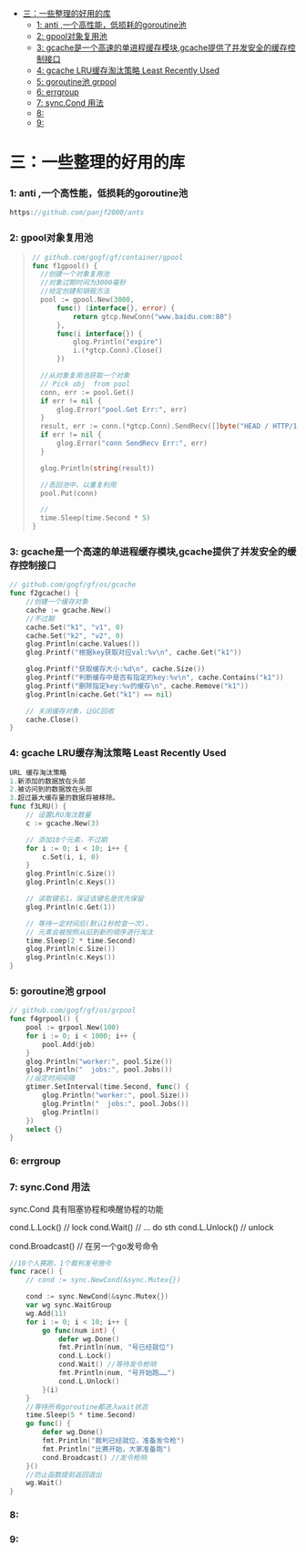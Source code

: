 - [三：一些整理的好用的库](#三一些整理的好用的库)
    - [1: anti ,一个高性能，低损耗的goroutine池](#1-anti-一个高性能低损耗的goroutine池)
    - [2: gpool对象复用池](#2-gpool对象复用池)
    - [3: gcache是一个高速的单进程缓存模块,gcache提供了并发安全的缓存控制接口](#3-gcache是一个高速的单进程缓存模块gcache提供了并发安全的缓存控制接口)
    - [4: gcache LRU缓存淘汰策略  Least Recently Used](#4-gcache-lru缓存淘汰策略--least-recently-used)
    - [5: goroutine池 grpool](#5-goroutine池-grpool)
    - [6: errgroup](#6-errgroup)
    - [7: sync.Cond 用法](#7-synccond-用法)
    - [8:](#8)
    - [9:](#9)

# 三：一些整理的好用的库

### 1: anti ,一个高性能，低损耗的goroutine池

```go
https://github.com/panjf2000/ants
```

### 2: gpool对象复用池

> ```go
> // github.com/gogf/gf/container/gpool
> func f1gpool() {
> 	//创建一个对象复用池
> 	//对象过期时间为3000毫秒
> 	//给定创建和销毁方法
> 	pool := gpool.New(3000,
> 		func() (interface{}, error) {
> 			return gtcp.NewConn("www.baidu.com:80")
> 		},
> 		func(i interface{}) {
> 			glog.Println("expire")
> 			i.(*gtcp.Conn).Close()
> 		})
> 
> 	//从对象复用池获取一个对象
> 	// Pick obj  from pool
> 	conn, err := pool.Get()
> 	if err != nil {
> 		glog.Error("pool.Get Err:", err)
> 	}
> 	result, err := conn.(*gtcp.Conn).SendRecv([]byte("HEAD / HTTP/1.1\n\n"), -1)
> 	if err != nil {
> 		glog.Error("conn SendRecv Err:", err)
> 	}
> 
> 	glog.Println(string(result))
> 
> 	//丢回池中，以重复利用
> 	pool.Put(conn)
> 
> 	//
> 	time.Sleep(time.Second * 5)
> }
> ```

### 3: gcache是一个高速的单进程缓存模块,gcache提供了并发安全的缓存控制接口

```go
// github.com/gogf/gf/os/gcache
func f2gcache() {
	//创建一个缓存对象
	cache := gcache.New()
	//不过期
	cache.Set("k1", "v1", 0)
	cache.Set("k2", "v2", 0)
	glog.Println(cache.Values())
	glog.Printf("根据key获取对应val:%v\n", cache.Get("k1"))

	glog.Printf("获取缓存大小:%d\n", cache.Size())
	glog.Printf("判断缓存中是否有指定的key:%v\n", cache.Contains("k1"))
	glog.Printf("删除指定key:%v的缓存\n", cache.Remove("k1"))
	glog.Println(cache.Get("k1") == nil)

	// 关闭缓存对象，让GC回收
	cache.Close()
}
```

### 4: gcache LRU缓存淘汰策略  Least Recently Used

```go
URL 缓存淘汰策略
1.新添加的数据放在头部 
2.被访问到的数据放在头部
3.超过最大缓存量的数据将被移除。
func f3LRU() {
	// 设置LRU淘汰数量
	c := gcache.New(3)

	// 添加10个元素，不过期
	for i := 0; i < 10; i++ {
		c.Set(i, i, 0)
	}
	glog.Println(c.Size())
	glog.Println(c.Keys())

	// 读取键名1，保证该键名是优先保留
	glog.Println(c.Get(1))

	// 等待一定时间后(默认1秒检查一次)，
	// 元素会被按照从旧到新的顺序进行淘汰
	time.Sleep(2 * time.Second)
	glog.Println(c.Size())
	glog.Println(c.Keys())
}
```

### 5: goroutine池 grpool

```go
// github.com/gogf/gf/os/grpool
func f4grpool() {
	pool := grpool.New(100)
	for i := 0; i < 1000; i++ {
		pool.Add(job)
	}
	glog.Println("worker:", pool.Size())
	glog.Println("  jobs:", pool.Jobs())
	//设定时间间隔
	gtimer.SetInterval(time.Second, func() {
		glog.Println("worker:", pool.Size())
		glog.Println("  jobs:", pool.Jobs())
		glog.Println()
	})
	select {}
}
```

### 6: errgroup

### 7: sync.Cond 用法
sync.Cond 具有阻塞协程和唤醒协程的功能

cond.L.Lock() // lock
cond.Wait() // 
... do sth
cond.L.Unlock() // unlock

cond.Broadcast() // 在另一个go发号命令
```go
//10个人赛跑，1个裁判发号施令
func race() {
	// cond := sync.NewCond(&sync.Mutex{})

	cond := sync.NewCond(&sync.Mutex{})
	var wg sync.WaitGroup
	wg.Add(11)
	for i := 0; i < 10; i++ {
		go func(num int) {
			defer wg.Done()
			fmt.Println(num, "号已经就位")
			cond.L.Lock()
			cond.Wait() //等待发令枪响
			fmt.Println(num, "号开始跑……")
			cond.L.Unlock()
		}(i)
	}
	//等待所有goroutine都进入wait状态
	time.Sleep(5 * time.Second)
	go func() {
		defer wg.Done()
		fmt.Println("裁判已经就位，准备发令枪")
		fmt.Println("比赛开始，大家准备跑")
		cond.Broadcast() //发令枪响
	}()
	//防止函数提前返回退出
	wg.Wait()
}

```

### 8:

### 9:
